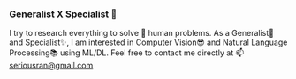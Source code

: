 ### Generalist X Specialist 🦄

I try to research everything to solve 🌱 human problems. As a Generalist💫 and Specialist✨, I am interested in Computer Vision😎 and Natural Language Processing📚 using ML/DL. Feel free to contact me directly at 📫 seriousran@gmail.com

<!--
**seriousran/seriousran** is a ✨ _special_ ✨ repository because its `README.md` (this file) appears on your GitHub profile.

Here are some ideas to get you started:

- 🔭 I’m currently working on ...
- 🌱 I’m currently learning ...
- 👯 I’m looking to collaborate on ...
- 🤔 I’m looking for help with ...
- 💬 Ask me about ...
- 📫 How to reach me: ...
- 😄 Pronouns: ...
- ⚡ Fun fact: ...
-->
